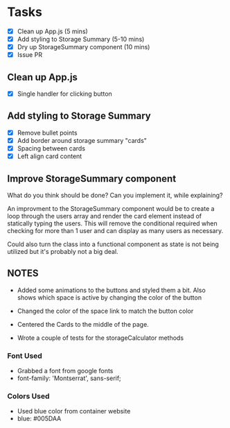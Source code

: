 # Tasks

 - [x] Clean up App.js (5 mins)
 - [x] Add styling to Storage Summary (5-10 mins)
 - [x] Dry up StorageSummary component (10 mins)
 - [x] Issue PR

## Clean up App.js

 - [x] Single handler for clicking button

## Add styling to Storage Summary

 - [x] Remove bullet points
 - [x] Add border around storage summary "cards"
 - [x] Spacing between cards
 - [x] Left align card content

## Improve StorageSummary component

What do you think should be done? Can you implement it, while explaining?

An improvment to the StorageSummary component would be to create a loop through the users array and render the card element instead of statically typing the users. This will remove the conditional required when checking for more than 1 user and can display as many users as necessary.

Could also turn the class into a functional component as state is not being utilized but it's probably not a big deal.

## NOTES

 - Added some animations to the buttons and styled them a bit. Also shows which space is active by changing the color of the button

 - Changed the color of the space link to match the button color

 - Centered the Cards to the middle of the page.

 - Wrote a couple of tests for the storageCalculator methods

### Font Used

 - Grabbed a font from google fonts
 - font-family: 'Montserrat', sans-serif;

### Colors Used

 - Used blue color from container website
 - blue: #005DAA

